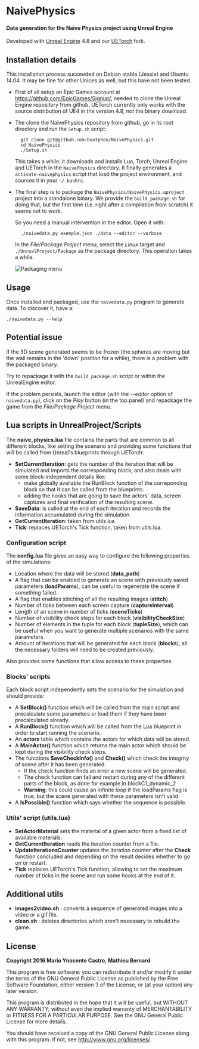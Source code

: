 # NaivePhysics
#### Data generation for the Naive Physics project using Unreal Engine

Developed
with
[Unreal Engine](https://www.unrealengine.com/what-is-unreal-engine-4)
4.8 and our [UETorch](https://github.com/marioyc/UETorch) fork.

## Installation details

This installation process succeeded on Debian stable (Jessie) and
Ubuntu 14.04. It may be fine for other Unices as well, but this have
not been tested.

* First of all setup an Epic Games account at
  https://github.com/EpicGames/Signup/, needed to clone the Unreal
  Engine repository from github. UETorch currently only works with the
  source distribution of UE4 in the version 4.8, not the binary
  download.

* The clone the NaivePhysics repository from github, go in its root
  directory and run the `Setup.sh` script:

        git clone git@github.com:bootphon/NaivePhysics.git
        cd NaivePhysics
        ./Setup.sh

  This takes a while: it downloads and installs Lua, Torch, Unreal
  Engine and UETorch in the `NaivePhysics` directory. It finally
  generates a `activate-naivephysics` script that load the project
  environment, and sources it in your `~/.bashrc`.

* The final step is to package the
  `NaivePhysics/NaivePhysics.uproject` project into a standalone
  binary. We provide the `build_package.sh` for doing that, but the
  first time (i.e. right after a compilation from scratch) it seems
  not to work.

  So you need a manual intervention in the editor. Open it with:

        ./naivedata.py exemple.json ./data --editor --verbose

  In the *File/Package Project* menu, select the *Linux* target and
  `./UnrealProject/Package` as the package directory. This operation
  takes a while.

  ![Packaging menu](https://docs.unrealengine.com/latest/images/Engine/Basics/Projects/Packaging/packaging_menu.jpg)


## Usage

Once installed and packaged, use the `naivedata.py` program to
generate data. To discover it, have a:

    ./naivedata.py --help

## Potential issue

If the 3D scene generated seems to be frozen (the spheres are moving
but the wall remains in the 'down' position for a while), there is a
problem with the packaged binary.

Try to repackage it with the `build_package.sh` script or within the
UnrealEngine editor.

If the problem persists, launch the editor (with the *--editor* option
of `naivedata.py`), click on the *Play* button (in the top panel) and
repackage the game from the *File/Package Project* menu.


## Lua scripts in UnrealProject/Scripts

The **naive_physics.lua** file contains the parts that are common to
all different blocks, like setting the scenario and providing some
functions that will be called from Unreal's blueprints through
UETorch:

* **SetCurrentIteration**: gets the number of the iteration that will
  be simulated and imports the corresponding block, and also deals
  with some block-independent details like:
  * make globally available the RunBlock function of the correponding
    block so that it can be called from the blueprints.
  * adding the hooks that are going to save the actors' data, screen
    captures and final verification of the resulting scene.
* **SaveData**: is called at the end of each iteration and records the
  information accumulated during the simulation.
* **GetCurrentIteration**: taken from utils.lua
* **Tick**: replaces UETorch's Tick function, taken from utils.lua.


### Configuration script

The **config.lua** file gives an easy way to configure the following
properties of the simulations:

* Location where the data will be stored (**data_path**)
* A flag that can be enabled to generate an scene with previously
  saved parameters (**loadParams**), can be useful to regenerate the
  scene if something failed.
* A flag that enables stitching of all the resulting images
  (**stitch**)
* Number of ticks between each screen capture (**captureInterval**)
* Length of an scene in number of ticks (**sceneTicks**)
* Number of visibility check steps for each block
  (**visibilityCheckSize**)
* Number of elements in the tuple for each block (**tupleSize**),
  which can be useful when you want to generate multiple scenarios
  with the same parameters.
* Amount of iterations that will be generated for each block
  (**blocks**), all the necessary folders will need to be created
  previously.

Also provides some functions that allow access to these properties.


### Blocks' scripts

Each block script independently sets the scenario for the simulation and should provide:

* A **SetBlock()** function which will be called from the main script
  and precalculate some parameters or load them if they have been
  precalculated already.
* A **RunBlock()** function which will be called from the Lua
  blueprint in order to start running the scenario.
* An **actors** table which contains the actors for which data will be
  stored.
* A **MainActor()** function which returns the main actor which should
  be kept during the visibility check steps.
* The functions **SaveCheckInfo()** and **Check()** which check the
  integrity of scene after it has been generated.
  * If the check function finds an error a new scene will be generated.
  * The check function can fail and restart during any of the
    different parts of the block, as done for example in
    blockC1_dynamic_2
  * **Warning**: this could cause an infinite loop if the loadParams
    flag is true, but the scene generated with these parameters isn't
    valid.
* A **IsPossible()** function which says whether the sequence is
  possible.


### Utils' script (**utils.lua**)

* **SetActorMaterial** sets the material of a given actor from a fixed
  list of available materials.
* **GetCurrentIteration** reads the iteration counter from a file.
* **UpdateIterationsCounter** updates the iteration counter after the
  **Check** function concluded and depending on the result decides
  whether to go on or restart.
* **Tick** replaces UETorch's Tick function, allowing to set the
  maximum number of ticks in the scene and run some hooks at the end
  of it.

## Additional utils

* **images2video.sh** : converts a sequence of generated images into a
  video or a gif file.
* **clean.sh** : deletes directories which aren't necessary to rebuild
  the game.


## License

**Copyright 2016 Mario Ynocente Castro, Mathieu Bernard**


This program is free software: you can redistribute it and/or modify
it under the terms of the GNU General Public License as published by
the Free Software Foundation, either version 3 of the License, or
(at your option) any later version.

This program is distributed in the hope that it will be useful,
but WITHOUT ANY WARRANTY; without even the implied warranty of
MERCHANTABILITY or FITNESS FOR A PARTICULAR PURPOSE.  See the
GNU General Public License for more details.

You should have received a copy of the GNU General Public License
along with this program. If not, see <http://www.gnu.org/licenses/>.
